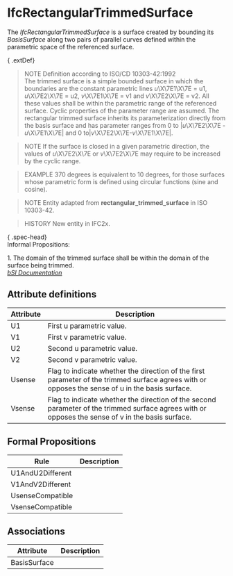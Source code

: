 IfcRectangularTrimmedSurface
============================
The _IfcRectangularTrimmedSurface_ is a surface created by bounding its
_BasisSurface_ along two pairs of parallel curves defined within the
parametric space of the referenced surface.  
  
{ .extDef}  
> NOTE  Definition according to ISO/CD 10303-42:1992  
> The trimmed surface is a simple bounded surface in which the boundaries are
> the constant parametric lines _u_\X\7E1\X\7E = u1, _u_\X\7E2\X\7E = u2,
> _v_\X\7E1\X\7E = v1 and _v_\X\7E2\X\7E = v2. All these values shall be
> within the parametric range of the referenced surface. Cyclic properties of
> the parameter range are assumed. The rectangular trimmed surface inherits
> its parameterization directly from the basis surface and has parameter
> ranges from 0 to |_u_\X\7E2\X\7E - _u_\X\7E1\X\7E| and 0
> to|_v_\X\7E2\X\7E-_v_\X\7E1\X\7E|.  
  
> NOTE  If the surface is closed in a given parametric direction, the values
> of _u_\X\7E2\X\7E or _v_\X\7E2\X\7E may require to be increased by the
> cyclic range.  
  
> EXAMPLE  370 degrees is equivalent to 10 degrees, for those surfaces whose
> parametric form is defined using circular functions (sine and cosine).  
  
> NOTE  Entity adapted from **rectangular_trimmed_surface** in ISO 10303-42.  
  
> HISTORY  New entity in IFC2x.  
  
{ .spec-head}  
Informal Propositions:  
  
1\. The domain of the trimmed surface shall be within the domain of the
surface being trimmed.  
[ _bSI
Documentation_](https://standards.buildingsmart.org/IFC/DEV/IFC4_2/FINAL/HTML/schema/ifcgeometryresource/lexical/ifcrectangulartrimmedsurface.htm)


Attribute definitions
---------------------
| Attribute   | Description                                                                                                                                       |
|-------------|---------------------------------------------------------------------------------------------------------------------------------------------------|
| U1          | First u parametric value.                                                                                                                         |
| V1          | First v parametric value.                                                                                                                         |
| U2          | Second u parametric value.                                                                                                                        |
| V2          | Second v parametric value.                                                                                                                        |
| Usense      | Flag to indicate whether the direction of the first parameter of the trimmed surface agrees with or opposes the sense of u in the basis surface.  |
| Vsense      | Flag to indicate whether the direction of the second parameter of the trimmed surface agrees with or opposes the sense of v in the basis surface. |

Formal Propositions
-------------------
| Rule             | Description   |
|------------------|---------------|
| U1AndU2Different |               |
| V1AndV2Different |               |
| UsenseCompatible |               |
| VsenseCompatible |               |

Associations
------------
| Attribute    | Description   |
|--------------|---------------|
| BasisSurface |               |

